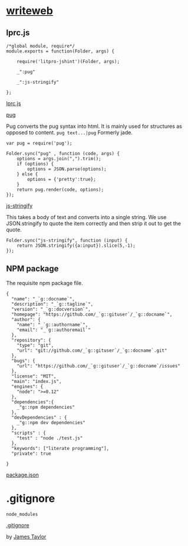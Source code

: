 # [writeweb](# "version: 0.1.0; writeweb.net and its uses")


## lprc.js

    /*global module, require*/ 
    module.exports = function(Folder, args) {

        require('litpro-jshint')(Folder, args);
        
        _":pug"
        
        _":js-stringify"
        
    };
        
[lprc.js](# "save:")
        
[pug]()    

Pug converts the pug syntax into html. It is mainly used for structures as
opposed to content. `pug text...|pug`  Formerly jade. 

    var pug = require('pug');

    Folder.sync("pug" , function (code, args) {
        options = args.join(",").trim();
        if (options) {
            options = JSON.parse(options);
        } else {
            options = {'pretty':true};
        }
        return pug.render(code, options); 
    });

    
[js-stringify]() 

This takes a body of text and converts into a single string. We use JSON.stringify to quote the item correctly and then strip it out to get the quote. 

    Folder.sync("js-stringify", function (input) {
        return JSON.stringify({a:input}).slice(5,-1);
    });
    
    

## NPM package

The requisite npm package file. 


    {
      "name": "_`g::docname`",
      "description": "_`g::tagline`",
      "version": "_`g::docversion`",
      "homepage": "https://github.com/_`g::gituser`/_`g::docname`",
      "author": {
        "name": "_`g::authorname`",
        "email": "_`g::authoremail`"
      },
      "repository": {
        "type": "git",
        "url": "git://github.com/_`g::gituser`/_`g::docname`.git"
      },
      "bugs": {
        "url": "https://github.com/_`g::gituser`/_`g::docname`/issues"
      },
      "license": "MIT",
      "main": "index.js",
      "engines": {
        "node": ">=0.12"
      },
      "dependencies":{
        _"g::npm dependencies"
      },
      "devDependencies" : {
        _"g::npm dev dependencies"
      },
      "scripts" : { 
        "test" : "node ./test.js"
      },
      "keywords": ["literate programming"],
      "private": true

    }


[package.json](# "save:")

# .gitignore

    node_modules

[.gitignore](# "save:")


by [James Taylor](https://github.com/jostylr "npminfo: jostylr@gmail.com ; 
    deps: ;
    dev: litpro-jshint 0.2.1, pug 2.0.0-beta5 ")
